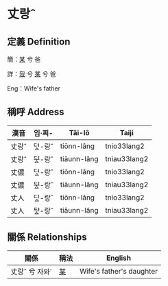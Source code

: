 # 丈랑ˆ
## 定義 Definition
簡：[某](member18.md) 兮 爸

詳：[我](member1.md) 兮 [某](member18.md) 兮 爸

Eng：Wife's father

## 稱呼 Address

漢音 | 임·찌- | Tâi-lô | Taiji
--- | --- | --- | --- 
丈랑ˆ | 뎌ᇫ-랑ˆ | tiōnn-lâng | tnio33lang2 
丈랑ˆ | ᄃᆤᇫ-랑ˆ | tiāunn-lâng | tniau33lang2 
丈儂 | 뎌ᇫ-랑ˆ | tiōnn-lâng | tnio33lang2 
丈儂 | ᄃᆤᇫ-랑ˆ | tiāunn-lâng | tniau33lang2 
丈人 | 뎌ᇫ-랑ˆ | tiōnn-lâng | tnio33lang2 
丈人 | ᄃᆤᇫ-랑ˆ | tiāunn-lâng | tniau33lang2 


## 關係 Relationships

關係 | 稱法 | English
--- | --- | --- 
丈랑ˆ 兮 자와ˊ | [某](member18.md) | Wife's father's daughter
